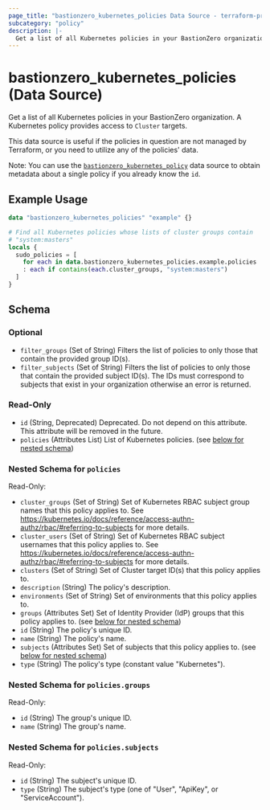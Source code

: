```yaml
---
page_title: "bastionzero_kubernetes_policies Data Source - terraform-provider-bastionzero"
subcategory: "policy"
description: |-
  Get a list of all Kubernetes policies in your BastionZero organization. A Kubernetes policy provides access to Cluster targets.
---
```


# bastionzero_kubernetes_policies (Data Source)

Get a list of all Kubernetes policies in your BastionZero organization. A Kubernetes policy provides access to `Cluster` targets.

This data source is useful if the policies in question are not managed by
Terraform, or you need to utilize any of the policies' data.

Note: You can use the [`bastionzero_kubernetes_policy`](kubernetes_policy) data
source to obtain metadata about a single policy if you already know the `id`.

## Example Usage

```terraform
data "bastionzero_kubernetes_policies" "example" {}

# Find all Kubernetes policies whose lists of cluster groups contain
# "system:masters"
locals {
  sudo_policies = [
    for each in data.bastionzero_kubernetes_policies.example.policies
    : each if contains(each.cluster_groups, "system:masters")
  ]
}
```

<!-- schema generated by tfplugindocs -->
## Schema

### Optional

- `filter_groups` (Set of String) Filters the list of policies to only those that contain the provided group ID(s).
- `filter_subjects` (Set of String) Filters the list of policies to only those that contain the provided subject ID(s). The IDs must correspond to subjects that exist in your organization otherwise an error is returned.

### Read-Only

- `id` (String, Deprecated) Deprecated. Do not depend on this attribute. This attribute will be removed in the future.
- `policies` (Attributes List) List of Kubernetes policies. (see [below for nested schema](#nestedatt--policies))

<a id="nestedatt--policies"></a>
### Nested Schema for `policies`

Read-Only:

- `cluster_groups` (Set of String) Set of Kubernetes RBAC subject group names that this policy applies to. See https://kubernetes.io/docs/reference/access-authn-authz/rbac/#referring-to-subjects for more details.
- `cluster_users` (Set of String) Set of Kubernetes RBAC subject usernames that this policy applies to. See https://kubernetes.io/docs/reference/access-authn-authz/rbac/#referring-to-subjects for more details.
- `clusters` (Set of String) Set of Cluster target ID(s) that this policy applies to.
- `description` (String) The policy's description.
- `environments` (Set of String) Set of environments that this policy applies to.
- `groups` (Attributes Set) Set of Identity Provider (IdP) groups that this policy applies to. (see [below for nested schema](#nestedatt--policies--groups))
- `id` (String) The policy's unique ID.
- `name` (String) The policy's name.
- `subjects` (Attributes Set) Set of subjects that this policy applies to. (see [below for nested schema](#nestedatt--policies--subjects))
- `type` (String) The policy's type (constant value "Kubernetes").

<a id="nestedatt--policies--groups"></a>
### Nested Schema for `policies.groups`

Read-Only:

- `id` (String) The group's unique ID.
- `name` (String) The group's name.


<a id="nestedatt--policies--subjects"></a>
### Nested Schema for `policies.subjects`

Read-Only:

- `id` (String) The subject's unique ID.
- `type` (String) The subject's type (one of "User", "ApiKey", or "ServiceAccount").